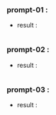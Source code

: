 ### prompt-01 : 
> 

- result : 
```python

```

### prompt-02 :
>  

- result : 
```python 

```

### prompt-03 :
>

- result : 
```python 

```
